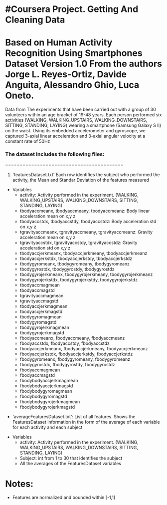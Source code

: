 #Coursera Project. Getting And Cleaning Data
==================================================================
Based on Human Activity Recognition Using Smartphones Dataset
Version 1.0
From the authors Jorge L. Reyes-Ortiz, Davide Anguita, Alessandro Ghio, Luca Oneto.
==================================================================


Data from The experiments that have been carried out with a group of 30 volunteers within an age bracket of 19-48 years. Each person performed six activities (WALKING, WALKING_UPSTAIRS, WALKING_DOWNSTAIRS, SITTING, STANDING, LAYING) wearing a smartphone (Samsung Galaxy S II) on the waist. Using its embedded accelerometer and gyroscope, we captured 3-axial linear acceleration and 3-axial angular velocity at a constant rate of 50Hz



### The dataset includes the following files:
=========================================

1. 'featuresDataset.txt' 
Each row identifies the subject who performed the activity, the Mean and Standar Deviation of the features measured
* Variables
	* activity: Activity performed in the experiment. (WALKING, WALKING_UPSTAIRS, WALKING_DOWNSTAIRS, SITTING, STANDING, LAYING)
	* tbodyaccmeanx, tbodyaccmeany, tbodyaccmeanz: Body linear acceleration mean on x,y z
	* tbodyaccstdx, tbodyaccstdy, tbodyaccstdz: Body acceleration std on x,y z
	* tgravityaccmeanx, tgravityaccmeany, tgravityaccmeanz: Gravity acceleration mean on x,y z
	* tgravityaccstdx, tgravityaccstdy, tgravityaccstdz: Gravity acceleration std on x,y z
	* tbodyaccjerkmeanx, tbodyaccjerkmeany, tbodyaccjerkmeanz 
	* tbodyaccjerkstdx, tbodyaccjerkstdy, tbodyaccjerkstdz
	* tbodygyromeanx, tbodygyromeany, tbodygyromeanz
	* tbodygyrostdx, tbodygyrostdy, tbodygyrostdz
	* tbodygyrojerkmeanx, tbodygyrojerkmeany, tbodygyrojerkmeanz
	* tbodygyrojerkstdx, tbodygyrojerkstdy, tbodygyrojerkstdz
	* tbodyaccmagmean
	* tbodyaccmagstd
	* tgravityaccmagmean
	* tgravityaccmagstd 
	* tbodyaccjerkmagmean
	* tbodyaccjerkmagstd
	* tbodygyromagmean
	* tbodygyromagstd
	* tbodygyrojerkmagmean
	* tbodygyrojerkmagstd
	* fbodyaccmeanx, fbodyaccmeany, fbodyaccmeanz
	* fbodyaccstdx, fbodyaccstdy, fbodyaccstdz
	* fbodyaccjerkmeanx, fbodyaccjerkmeany, fbodyaccjerkmeanz
	* fbodyaccjerkstdx, fbodyaccjerkstdy, fbodyaccjerkstdz
	* fbodygyromeanx, fbodygyromeany, fbodygyromeanz
	* fbodygyrostdx, fbodygyrostdy, fbodygyrostdz
	* fbodyaccmagmean
	* fbodyaccmagstd
	* fbodybodyaccjerkmagmean
	* fbodybodyaccjerkmagstd
	* fbodybodygyromagmean 
	* fbodybodygyromagstd
	* fbodybodygyrojerkmagmean
	* fbodybodygyrojerkmagstd
	



- 'averageFeaturesDataset.txt': List of all features.
Shows the FeaturesDataset information in the form of the average of each variable for each activity and each subject 
* Variables
	* activity: Activity performed in the experiment. (WALKING, WALKING_UPSTAIRS, WALKING_DOWNSTAIRS, SITTING, STANDING, LAYING)
	* Subject: int from 1 to 30 that identifies the subject
	* All the averages of the FeaturesDataset variables 
	
Notes: 
======
- Features are normalized and bounded within [-1,1]
